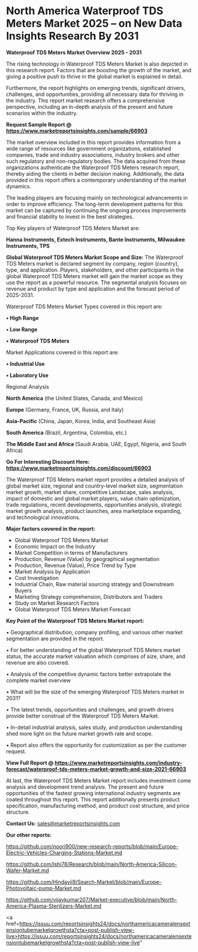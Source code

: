 # North America Waterproof TDS Meters Market 2025 – on New Data Insights Research By 2031

<Strong> Waterproof TDS Meters Market Overview 2025 - 2031</strong>

The rising technology in Waterproof TDS Meters Market is also depicted in this research report. Factors that are boosting the growth of the market, and giving a positive push to thrive in the global market is explained in detail.

Furthermore, the report highlights on emerging trends, significant drivers, challenges, and opportunities, providing all necessary data for thriving in the industry. This report market research offers a comprehensive perspective, including an in-depth analysis of the present and future scenarios within the industry.

<strong>Request Sample Report @ <a href=https://www.marketreportsinsights.com/sample/66903>https://www.marketreportsinsights.com/sample/66903</a></strong>

The market overview included in this report provides information from a wide range of resources like government organizations, established companies, trade and industry associations, industry brokers and other such regulatory and non-regulatory bodies. The data acquired from these organizations authenticate the Waterproof TDS Meters research report, thereby aiding the clients in better decision making. Additionally, the data provided in this report offers a contemporary understanding of the market dynamics.

The leading players are focusing mainly on technological advancements in order to improve efficiency. The long-term development patterns for this market can be captured by continuing the ongoing process improvements and financial stability to invest in the best strategies.

Top Key players of Waterproof TDS Meters Market are:

<strong>Hanna Instruments, Extech Instruments, Bante Instruments, Milwaukee Instruments, TPS</strong>

<strong><b>Global Waterproof TDS Meters Market Scope and Size:</b></strong>
The Waterproof TDS Meters market is declared segment by company, region (country), type, and application. Players, stakeholders, and other participants in the global Waterproof TDS Meters market will gain the market scope as they use the report as a powerful resource. The segmental analysis focuses on revenue and product by type and application and the forecast period of 2025-2031.

Waterproof TDS Meters Market Types covered in this report are:

<strong>• High Range

• Low Range

• Waterproof TDS Meters</strong>

Market Applications covered in this report are:

<strong>• Industrial Use

• Laboratory Use</strong> 

Regional Analysis

<strong>North America</strong> (the United States, Canada, and Mexico)

<strong>Europe</strong> (Germany, France, UK, Russia, and Italy)

<strong>Asia-Pacific</strong> (China, Japan, Korea, India, and Southeast Asia)

<strong>South America</strong> (Brazil, Argentina, Colombia, etc.)

<strong>The Middle East and Africa</strong> (Saudi Arabia, UAE, Egypt, Nigeria, and South Africa)

<strong>Go For Interesting Discount Here: <a href=https://www.marketreportsinsights.com/discount/66903>https://www.marketreportsinsights.com/discount/66903</a></strong>

The Waterproof TDS Meters market report provides a detailed analysis of global market size, regional and country-level market size, segmentation market growth, market share, competitive Landscape, sales analysis, impact of domestic and global market players, value chain optimization, trade regulations, recent developments, opportunities analysis, strategic market growth analysis, product launches, area marketplace expanding, and technological innovations.

<strong><b>Major factors covered in the report:</b></strong>
<ul>
  <li>Global Waterproof TDS Meters Market </li>
  <li>Economic Impact on the Industry</li>
  <li>Market Competition in terms of Manufacturers</li>
  <li>Production, Revenue (Value) by geographical segmentation</li>
  <li>Production, Revenue (Value), Price Trend by Type</li>
  <li>Market Analysis by Application</li>
  <li>Cost Investigation</li>
  <li>Industrial Chain, Raw material sourcing strategy and Downstream Buyers</li>
  <li>Marketing Strategy comprehension, Distributors and Traders</li>
  <li>Study on Market Research Factors</li>
  <li>Global Waterproof TDS Meters Market Forecast</li>
</ul>

<strong><b>Key Point of the Waterproof TDS Meters Market report:</b></strong>

• Geographical distribution, company profiling, and various other market segmentation are provided in the report.

• For better understanding of the global Waterproof TDS Meters market status, the accurate market valuation which comprises of size, share, and revenue are also covered.

• Analysis of the competitive dynamic factors better extrapolate the complete market overview

• What will be the size of the emerging Waterproof TDS Meters market in 2031?

• The latest trends, opportunities and challenges, and growth drivers provide better construal of the Waterproof TDS Meters Market.

• In-detail industrial analysis, sales study, and production understanding shed more light on the future market growth rate and scope.

• Report also offers the opportunity for customization as per the customer request.

<strong><b>View Full Report @ <a href=https://www.marketreportsinsights.com/industry-forecast/waterproof-tds-meters-market-growth-and-size-2021-66903>https://www.marketreportsinsights.com/industry-forecast/waterproof-tds-meters-market-growth-and-size-2021-66903</a></b></strong>


At last, the Waterproof TDS Meters Market report includes investment come analysis and development trend analysis. The present and future opportunities of the fastest growing international industry segments are coated throughout this report. This report additionally presents product specification, manufacturing method, and product cost structure, and price structure.

<strong>Contact Us:</strong>
sales@marketreportsinsights.com

<strong>Our other reports:</strong>

<a href=https://github.com/noori900/new-research-reports/blob/main/Europe-Electric-Vehicles-Charging-Stations-Market.md>https://github.com/noori900/new-research-reports/blob/main/Europe-Electric-Vehicles-Charging-Stations-Market.md</a>

<a href=https://github.com/Ishi78/Research/blob/main/North-America-Silicon-Wafer-Market.md>https://github.com/Ishi78/Research/blob/main/North-America-Silicon-Wafer-Market.md</a>

<a href=https://github.com/Hindavii9/Search-Market/blob/main/Europe-Photovoltaic-pump-Market.md>https://github.com/Hindavii9/Search-Market/blob/main/Europe-Photovoltaic-pump-Market.md</a>

<a href=https://github.com/vijaykumar207/Market-executive/blob/main/North-America-Plasma-Sterilizers-Market.md>https://github.com/vijaykumar207/Market-executive/blob/main/North-America-Plasma-Sterilizers-Market.md</a>

<a href=https://issuu.com/reportsinsights24/docs/northamericacameralensextensiontubemarketgrowthsta?cta=post-publish-view-live>https://issuu.com/reportsinsights24/docs/northamericacameralensextensiontubemarketgrowthsta?cta=post-publish-view-live</a>"
